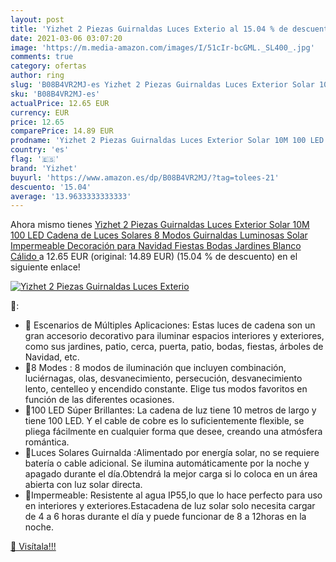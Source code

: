 ```yaml
---
layout: post
title: 'Yizhet 2 Piezas Guirnaldas Luces Exterio al 15.04 % de descuento'
date: 2021-03-06 03:07:20
image: 'https://m.media-amazon.com/images/I/51cIr-bcGML._SL400_.jpg'
comments: true
category: ofertas
author: ring
slug: 'B08B4VR2MJ-es Yizhet 2 Piezas Guirnaldas Luces Exterior Solar 10M 100...'
sku: 'B08B4VR2MJ-es'
actualPrice: 12.65 EUR
currency: EUR
price: 12.65
comparePrice: 14.89 EUR
prodname: 'Yizhet 2 Piezas Guirnaldas Luces Exterior Solar 10M 100 LED Cadena de Luces Solares 8 Modos Guirnaldas Luminosas Solar Impermeable Decoración para Navidad  Fiestas  Bodas  Jardines Blanco Cálido '
country: 'es'
flag: '🇪🇸'
brand: 'Yizhet'
buyurl: 'https://www.amazon.es/dp/B08B4VR2MJ/?tag=tolees-21'
descuento: '15.04'
average: '13.9633333333333'
---
```


Ahora mismo tienes [Yizhet 2 Piezas Guirnaldas Luces Exterior Solar 10M 100 LED Cadena de Luces Solares 8 Modos Guirnaldas Luminosas Solar Impermeable Decoración para Navidad  Fiestas  Bodas  Jardines Blanco Cálido ](https://www.amazon.es/dp/B08B4VR2MJ/?tag=tolees-21) a 12.65 EUR (original: 14.89 EUR) (15.04 %  de descuento) en el siguiente enlace!

[![Yizhet 2 Piezas Guirnaldas Luces Exterio](https://m.media-amazon.com/images/I/51cIr-bcGML._SL400_.jpg)](https://www.amazon.es/dp/B08B4VR2MJ/?tag=tolees-21)

🔎:

- 🎄 Escenarios de Múltiples Aplicaciones: Estas luces de cadena son un gran accesorio decorativo para iluminar espacios interiores y exteriores, como sus jardines, patio, cerca, puerta, patio, bodas, fiestas, árboles de Navidad, etc.
- 🎄8 Modes : 8 modos de iluminación que incluyen combinación, luciérnagas, olas, desvanecimiento, persecución, desvanecimiento lento, centelleo y encendido constante. Elige tus modos favoritos en función de las diferentes ocasiones.
- 🎄100 LED Súper Brillantes: La cadena de luz tiene 10 metros de largo y tiene 100 LED. Y el cable de cobre es lo suficientemente flexible, se pliega fácilmente en cualquier forma que desee, creando una atmósfera romántica.
- 🎄Luces Solares Guirnalda :Alimentado por energía solar, no se requiere batería o cable adicional. Se ilumina automáticamente por la noche y apagado durante el día.Obtendrá la mejor carga si lo coloca en un área abierta con luz solar directa.
- 🎄Impermeable: Resistente al agua IP55,lo que lo hace perfecto para uso en interiores y exteriores.Estacadena de luz solar solo necesita cargar de 4 a 6 horas durante el día y puede funcionar de 8 a 12horas en la noche.

[🛒 Visítala!!!](https://www.amazon.es/dp/B08B4VR2MJ/?tag=tolees-21)
